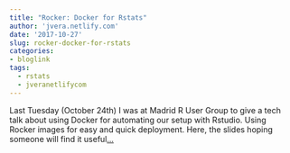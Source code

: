 ```yaml
---
title: "Rocker: Docker for Rstats"
author: 'jvera.netlify.com'
date: '2017-10-27'
slug: rocker-docker-for-rstats
categories:
- bloglink
tags:
  - rstats
  - jveranetlifycom
---
```


Last Tuesday (October 24th) I was at Madrid R User Group to give a tech talk about using Docker for automating our setup with Rstudio. Using Rocker images for easy and quick deployment. Here, the slides hoping someone will find it useful[... <i class="fas fa-external-link-alt"></i>](http://jvera.netlify.com/post/2017/10/27/rocker-docker-for-rstats/)

